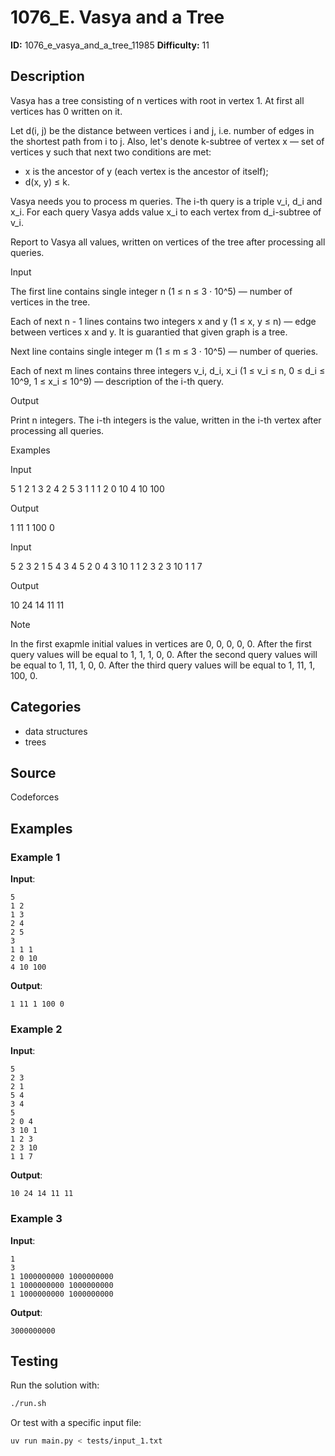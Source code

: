 # 1076_E. Vasya and a Tree

**ID:** 1076_e_vasya_and_a_tree_11985
**Difficulty:** 11

## Description

Vasya has a tree consisting of n vertices with root in vertex 1. At first all vertices has 0 written on it.

Let d(i, j) be the distance between vertices i and j, i.e. number of edges in the shortest path from i to j. Also, let's denote k-subtree of vertex x — set of vertices y such that next two conditions are met:

  * x is the ancestor of y (each vertex is the ancestor of itself);
  * d(x, y) ≤ k.



Vasya needs you to process m queries. The i-th query is a triple v_i, d_i and x_i. For each query Vasya adds value x_i to each vertex from d_i-subtree of v_i.

Report to Vasya all values, written on vertices of the tree after processing all queries.

Input

The first line contains single integer n (1 ≤ n ≤ 3 ⋅ 10^5) — number of vertices in the tree.

Each of next n - 1 lines contains two integers x and y (1 ≤ x, y ≤ n) — edge between vertices x and y. It is guarantied that given graph is a tree.

Next line contains single integer m (1 ≤ m ≤ 3 ⋅ 10^5) — number of queries.

Each of next m lines contains three integers v_i, d_i, x_i (1 ≤ v_i ≤ n, 0 ≤ d_i ≤ 10^9, 1 ≤ x_i ≤ 10^9) — description of the i-th query.

Output

Print n integers. The i-th integers is the value, written in the i-th vertex after processing all queries.

Examples

Input


5
1 2
1 3
2 4
2 5
3
1 1 1
2 0 10
4 10 100


Output


1 11 1 100 0


Input


5
2 3
2 1
5 4
3 4
5
2 0 4
3 10 1
1 2 3
2 3 10
1 1 7


Output


10 24 14 11 11

Note

In the first exapmle initial values in vertices are 0, 0, 0, 0, 0. After the first query values will be equal to 1, 1, 1, 0, 0. After the second query values will be equal to 1, 11, 1, 0, 0. After the third query values will be equal to 1, 11, 1, 100, 0.

## Categories

- data structures
- trees

## Source

Codeforces

## Examples

### Example 1

**Input**:
```
5
1 2
1 3
2 4
2 5
3
1 1 1
2 0 10
4 10 100
```

**Output**:
```
1 11 1 100 0
```

### Example 2

**Input**:
```
5
2 3
2 1
5 4
3 4
5
2 0 4
3 10 1
1 2 3
2 3 10
1 1 7
```

**Output**:
```
10 24 14 11 11
```

### Example 3

**Input**:
```
1
3
1 1000000000 1000000000
1 1000000000 1000000000
1 1000000000 1000000000
```

**Output**:
```
3000000000
```


## Testing

Run the solution with:

```bash
./run.sh
```

Or test with a specific input file:

```bash
uv run main.py < tests/input_1.txt
```

